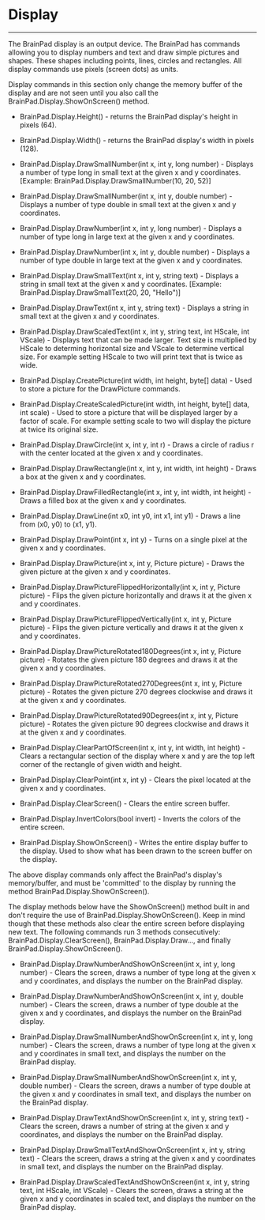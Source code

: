 # Display
---
The BrainPad display is an output device. The BrainPad has commands allowing you to display numbers and text and draw simple pictures and shapes. These shapes including points, lines, circles and rectangles. All display commands use pixels (screen dots) as units.

Display commands in this section only change the memory buffer of the display and are not seen until you also call the BrainPad.Display.ShowOnScreen() method.  
 
* BrainPad.Display.Height() - returns the BrainPad display's height in pixels (64). 

* BrainPad.Display.Width() - returns the BrainPad display's width in pixels (128).
 
* BrainPad.Display.DrawSmallNumber(int x, int y, long number) - Displays a number of type long in small text at the given x and y coordinates. [Example: BrainPad.Display.DrawSmallNumber(10, 20, 52)]

* BrainPad.Display.DrawSmallNumber(int x, int y, double number) - Displays a number of type double in small text at the given x and y coordinates.

* BrainPad.Display.DrawNumber(int x, int y, long number) - Displays a number of type long in large text at the given x and y coordinates.

* BrainPad.Display.DrawNumber(int x, int y, double number) - Displays a number of type double in large text at the given x and y coordinates. 

* BrainPad.Display.DrawSmallText(int x, int y, string text) - Displays a string in small text at the given x and y coordinates. [Example: BrainPad.Display.DrawSmallText(20, 20, "Hello")]  

* BrainPad.Display.DrawText(int x, int y, string text) - Displays a string in small text at the given x and y coordinates.

* BrainPad.Display.DrawScaledText(int x, int y, string text, int HScale, int VScale) - Displays text that can be made larger. Text size is multiplied by HScale to determing horizontal size and VScale to determine vertical size. For example setting HScale to two will print text that is twice as wide.
 
* BrainPad.Display.CreatePicture(int width, int height, byte[] data) - Used to store a picture for the DrawPicture commands.

* BrainPad.Display.CreateScaledPicture(int width, int height, byte[] data, int scale) - Used to store a picture that will be displayed larger by a factor of scale. For example setting scale to two will display the picture at twice its original size.
 
* BrainPad.Display.DrawCircle(int x, int y, int r) - Draws a circle of radius r with the center located at the given x and y coordinates.  

* BrainPad.Display.DrawRectangle(int x, int y, int width, int height) - Draws a box at the given x and y coordinates.

* BrainPad.Display.DrawFilledRectangle(int x, int y, int width, int height) - Draws a filled box at the given x and y coordinates.   

* BrainPad.Display.DrawLine(int x0, int y0, int x1, int y1) - Draws a line from (x0, y0) to (x1, y1).  

* BrainPad.Display.DrawPoint(int x, int y) - Turns on a single pixel at the given x and y coordinates.
 
* BrainPad.Display.DrawPicture(int x, int y, Picture picture) - Draws the given picture at the given x and y coordinates.

* BrainPad.Display.DrawPictureFlippedHorizontally(int x, int y, Picture picture) - Flips the given picture horizontally and draws it at the given x and y coordinates.

* BrainPad.Display.DrawPictureFlippedVertically(int x, int y, Picture picture) - Flips the given picture vertically and draws it at the given x and y coordinates. 

* BrainPad.Display.DrawPictureRotated180Degrees(int x, int y, Picture picture) - Rotates the given picture 180 degrees and draws it at the given x and y coordinates. 

* BrainPad.Display.DrawPictureRotated270Degrees(int x, int y, Picture picture) - Rotates the given picture 270 degrees clockwise and draws it at the given x and y coordinates.

* BrainPad.Display.DrawPictureRotated90Degrees(int x, int y, Picture picture) - Rotates the given picture 90 degrees clockwise and draws it at the given x and y coordinates.
                         
* BrainPad.Display.ClearPartOfScreen(int x, int y, int width, int height) - Clears a rectangular section of the display where x and y are the top left corner of the rectangle of given width and height.
 
* BrainPad.Display.ClearPoint(int x, int y) - Clears the pixel located at the given x and y coordinates.  

* BrainPad.Display.ClearScreen() - Clears the entire screen buffer. 

* BrainPad.Display.InvertColors(bool invert) - Inverts the colors of the entire screen.

* BrainPad.Display.ShowOnScreen() - Writes the entire display buffer to the display. Used to show what has been drawn to the screen buffer on the display.
 
The above display commands only affect the BrainPad's display's memory/buffer, and must be 'committed' to the display by running the method BrainPad.Display.ShowOnScreen().

The display methods below have the ShowOnScreen() method built in and don't require the use of BrainPad.Display.ShowOnScreen(). Keep in mind though that these methods also clear the entire screen before displaying new text. The following commands run 3 methods consecutively: BrainPad.Display.ClearScreen(), BrainPad.Display.Draw..., and finally BrainPad.Display.ShowOnScreen().  
 
* BrainPad.Display.DrawNumberAndShowOnScreen(int x, int y, long number) - Clears the screen, draws a number of type long at the given x and y coordinates, and displays the number on the BrainPad display.

* BrainPad.Display.DrawNumberAndShowOnScreen(int x, int y, double number) - Clears the screen, draws a number of type double at the given x and y coordinates, and displays the number on the BrainPad display.

* BrainPad.Display.DrawSmallNumberAndShowOnScreen(int x, int y, long number) - Clears the screen, draws a number of type long at the given x and y coordinates in small text, and displays the number on the BrainPad display.

* BrainPad.Display.DrawSmallNumberAndShowOnScreen(int x, int y, double number) - Clears the screen, draws a number of type double at the given x and y coordinates in small text, and displays the number on the BrainPad display.

* BrainPad.Display.DrawTextAndShowOnScreen(int x, int y, string text) - Clears the screen, draws a number of string at the given x and y coordinates, and displays the number on the BrainPad display.    

* BrainPad.Display.DrawSmallTextAndShowOnScreen(int x, int y, string text) - Clears the screen, draws a string at the given x and y coordinates in small text, and displays the number on the BrainPad display.    

* BrainPad.Display.DrawScaledTextAndShowOnScreen(int x, int y, string text, int HScale, int VScale) - Clears the screen, draws a string at the given x and y coordinates in scaled text, and displays the number on the BrainPad display.    